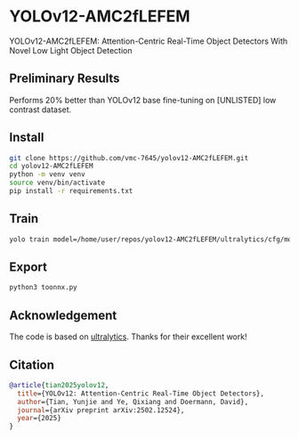 # YOLOv12-AMC2fLEFEM

YOLOv12-AMC2fLEFEM: Attention-Centric Real-Time Object Detectors With Novel Low Light Object Detection

## Preliminary Results

Performs 20% better than YOLOv12 base fine-tuning on [UNLISTED] low contrast dataset.

## Install

```bash
git clone https://github.com/vmc-7645/yolov12-AMC2fLEFEM.git
cd yolov12-AMC2fLEFEM
python -m venv venv
source venv/bin/activate
pip install -r requirements.txt

```

## Train

```bash
yolo train model=/home/user/repos/yolov12-AMC2fLEFEM/ultralytics/cfg/models/v12/yolov12n.yaml data=/home/user/repos/LSModels/utility/dataset/data.yaml epochs=16 imgsz=640
```

## Export

```bash
python3 toonnx.py
```

## Acknowledgement

The code is based on [ultralytics](https://github.com/ultralytics/ultralytics). Thanks for their excellent work!

## Citation

```BibTeX
@article{tian2025yolov12,
  title={YOLOv12: Attention-Centric Real-Time Object Detectors},
  author={Tian, Yunjie and Ye, Qixiang and Doermann, David},
  journal={arXiv preprint arXiv:2502.12524},
  year={2025}
}
```
